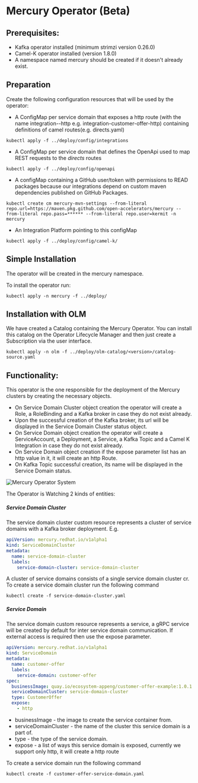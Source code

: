 # Mercury Operator (Beta)
## Prerequisites:

- Kafka operator installed (minimum strimzi version 0.26.0)
- Camel-K operator installed (version 1.8.0)
- A namespace named mercury should be created if it doesn't already exist.

## Preparation

Create the following configuration resources that will be used by the operator:

- A ConfigMap per service domain that exposes a http route
  (with the name integration-<service-domain-name>-http e.g. integration-customer-offer-http)
  containing definitions of camel routes(e.g. directs.yaml)

```shell
kubectl apply -f ../deploy/config/integrations
```

- A ConfigMap per service domain that defines the OpenApi used to map REST requests to the
  _directs_ routes

```shell
kubectl apply -f ../deploy/config/openapi
```

- A configMap containing a GitHub user/token with permissions to READ packages because our
integrations depend on custom maven dependencies published on GitHub Packages.

```shell
kubectl create cm mercury-mvn-settings --from-literal repo.url=https://maven.pkg.github.com/open-accelerators/mercury --from-literal repo.pass=****** --from-literal repo.user=kermit -n mercury
```

- An Integration Platform pointing to this configMap

```shell
kubectl apply -f ../deploy/config/camel-k/
```

## Simple Installation

The operator will be created in the mercury namespace.

To install the operator run:

```shell
kubectl apply -n mercury -f ../deploy/
```

## Installation with OLM

We have created a Catalog containing the Mercury Operator. You can install this catalog on the 
Operator Lifecycle Manager and then just create a Subscription via the user interface.

```shell
kubectl apply -n olm -f ../deploy/olm-catalog/<version>/catalog-source.yaml
```

## Functionality:
This operator is the one responsible for the deployment of the Mercury clusters by creating the necessary objects.
* On Service Domain Cluster object creation the operator will create a Role, a RoleBinding and a Kafka broker in case they do not exist already.
* Upon the successful creation of the Kafka broker, its url will be displayed in the Service Domain Cluster status object.
* On Service Domain object creation the operator will create a ServiceAccount, a Deployment, a Service, a Kafka Topic and a Camel K Integration in case they do not exist already.
* On Service Domain object creation if the expose parameter list has an http value in it, it will create an http Route.
* On Kafka Topic successful creation, its name will be displayed in the Service Domain status.

![Mercury Operator System](images/mercury-operator.png)

The Operator is Watching 2 kinds of entities:

##### Service Domain Cluster
The service domain cluster custom resource represents a cluster of service domains with a Kafka broker deployment.
E.g.
```yaml
apiVersion: mercury.redhat.io/v1alpha1
kind: ServiceDomainCluster
metadata:
  name: service-domain-cluster
  labels:
    service-domain-cluster: service-domain-cluster
```

A cluster of service domains consists of a single service domain cluster cr.
To create a service domain cluster run the following command
```shell
kubectl create -f service-domain-cluster.yaml
```

##### Service Domain
The service domain custom resource represents a service, a gRPC service will be created by default for inter service domain communication. 
If external access is required then use the expose parameter.
```yaml
apiVersion: mercury.redhat.io/v1alpha1
kind: ServiceDomain
metadata:
  name: customer-offer
  labels:
    service-domain: customer-offer
spec:
  businessImage: quay.io/ecosystem-appeng/customer-offer-example:1.0.1
  serviceDomainCluster: service-domain-cluster
  type: CustomerOffer
  expose:
    - http
```
* businessImage - the image to create the service container from.
* serviceDomainCluster - the name of the cluster this service domain is a part of.
* type - the type of the service domain.
* expose - a list of ways this service domain is exposed, currently we support only http, it will create a http route 

To create a service domain run the following command
```shell
kubectl create -f customer-offer-service-domain.yaml
```
